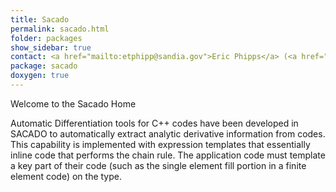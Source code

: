 ```yaml
---
title: Sacado
permalink: sacado.html
folder: packages
show_sidebar: true
contact: <a href="mailto:etphipp@sandia.gov">Eric Phipps</a> (<a href="https://github.com/etphipp">@etphipp</a>), <a href="https://github.com/orgs/trilinos/teams/sacado">@sacado</a>
package: sacado
doxygen: true
---
```


Welcome to the Sacado Home

Automatic Differentiation tools for C++ codes have been developed in SACADO to automatically extract analytic derivative information from codes. This capability is implemented with expression templates that essentially inline code that performs the chain rule. The application code must template a key part of their code (such as the single element fill portion in a finite element code) on the type.
